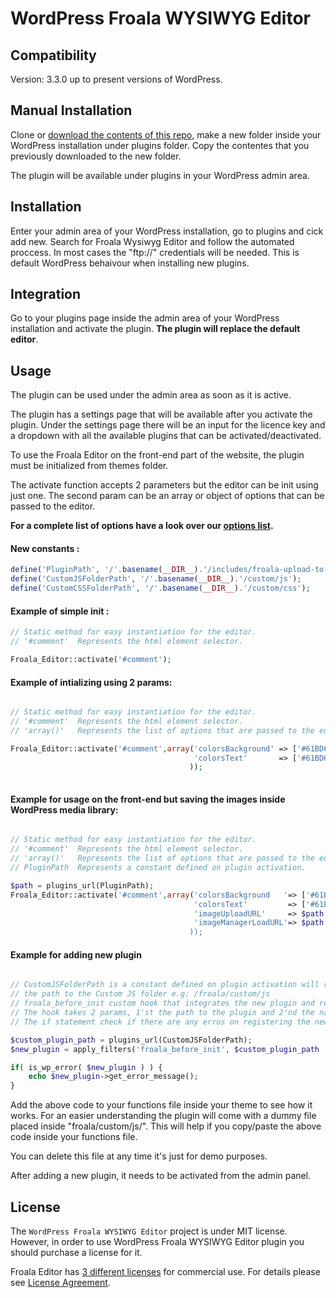 # WordPress Froala WYSIWYG Editor


## Compatibility

Version: 3.3.0 up to present versions of WordPress.


## Manual Installation

Clone or [download the contents of this repo](https://github.com/froala/wordpress-froala-wysiwyg/archive/master.zip), make a new folder inside your WordPress installation under plugins folder.
Copy the contentes that you previously downloaded to the new folder.

The plugin will be available under plugins in your WordPress admin area.

## Installation

Enter your admin area of your WordPress installation, go to plugins and cick add new. Search for Froala Wysiwyg Editor
and follow the automated proccess. In most cases the "ftp://" credentials will be needed. This is default WordPress behaivour
when installing new plugins.

## Integration

Go to your plugins page inside the admin area of your WordPress installation and activate the plugin.
**The plugin will replace the default editor**.


## Usage

The plugin can be used under the admin area as soon as it is active.

The plugin has a settings page that will be available after you activate the plugin. Under the settings page there will 
be an input for the licence key and a dropdown with all the available plugins that can be activated/deactivated.

To use the Froala Editor on the front-end part of the website, the plugin must be initialized from themes folder.

The activate function accepts 2 parameters but the editor can be init using just one. The second param can be an array or object of options
that can be passed to the editor.

**For a complete list of options have a look over our [options list](https://www.froala.com/wysiwyg-editor/docs/options).**
#### New constants :

```php
define('PluginPath', '/'.basename(__DIR__).'/includes/froala-upload-to-server.php');
define('CustomJSFolderPath', '/'.basename(__DIR__).'/custom/js');
define('CustomCSSFolderPath', '/'.basename(__DIR__).'/custom/css');

```


#### Example of simple init :

```php
// Static method for easy instantiation for the editor.
// '#comment'  Represents the html element selector.

Froala_Editor::activate('#comment');

```

#### Example of intializing using 2 params:

```php

// Static method for easy instantiation for the editor.
// '#comment'  Represents the html element selector.
// 'array()'   Represents the list of options that are passed to the editor.

Froala_Editor::activate('#comment',array('colorsBackground' => ['#61BD6D', '#1ABC9C', '#54ACD2', 'REMOVE'],
                                         'colorsText'       => ['#61BD6D', '#1ABC9C', '#54ACD2', 'REMOVE']
                                        ));
                                        
```

#### Example for usage on the front-end but saving the images inside WordPress media library:

```php

// Static method for easy instantiation for the editor.
// '#comment'  Represents the html element selector.
// 'array()'   Represents the list of options that are passed to the editor.
// PluginPath  Represents a constant defined on plugin activation.

$path = plugins_url(PluginPath);
Froala_Editor::activate('#comment',array('colorsBackground   '=> ['#61BD6D', '#1ABC9C', '#54ACD2', 'REMOVE'],
                                         'colorsText'         => ['#61BD6D', '#1ABC9C', '#54ACD2', 'REMOVE'],
                                         'imageUploadURL'     => $path.'?upload_image=1',
                                         'imageManagerLoadURL'=> $path.'?view_images=1
                                        ));

```


#### Example for adding new plugin

```php

// CustomJSFolderPath is a constant defined on plugin activation will return
// the path to the Custom JS folder e.g: /froala/custom/js    
// froala_before_init custom hook that integrates the new plugin and registers the new script
// The hook takes 2 params, 1'st the path to the plugin and 2'nd the name of the plugin.
// The if statement check if there are any erros on registering the new plugin

$custom_plugin_path = plugins_url(CustomJSFolderPath);
$new_plugin = apply_filters('froala_before_init', $custom_plugin_path . '/test.js', 'test');

if( is_wp_error( $new_plugin ) ) {
	echo $new_plugin->get_error_message();
}


```
Add the above code to your functions file inside your theme to see how it works. For an easier understanding 
the plugin will come with a dummy file placed inside "froala/custom/js/". This will help if you copy/paste the above code inside your functions file.
 
You can delete this file at any time it's just for demo purposes.

After adding a new plugin, it needs to be activated from the admin panel.

## License

The `WordPress Froala WYSIWYG Editor` project is under MIT license. However, in order to use WordPress Froala WYSIWYG Editor plugin you should purchase a license for it.

Froala Editor has [3 different licenses](https://www.froala.com/wysiwyg-editor/pricing) for commercial use. For details please see [License Agreement](https://www.froala.com/wysiwyg-editor/terms).

